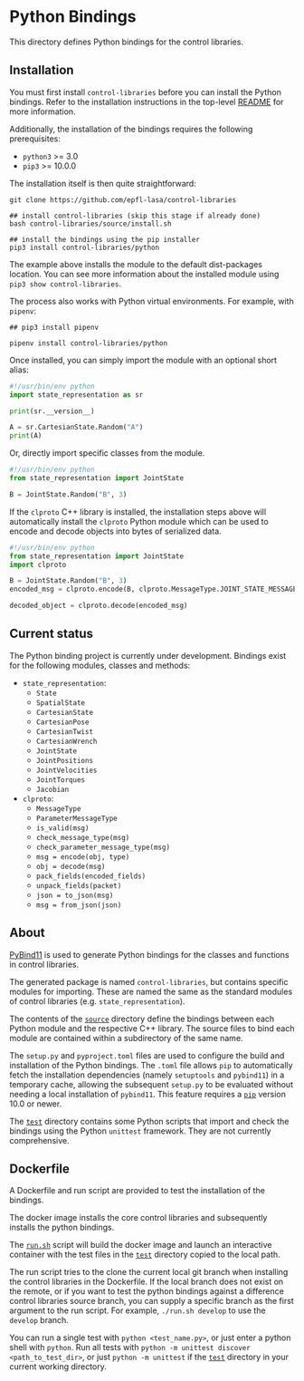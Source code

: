# Python Bindings

This directory defines Python bindings for the control libraries.

## Installation

You must first install `control-libraries` before you can install the Python bindings.
Refer to the installation instructions in the top-level [README](../README.md) for more information.

Additionally, the installation of the bindings requires the following prerequisites:
- `python3` >= 3.0
- `pip3` >= 10.0.0

The installation itself is then quite straightforward:
```shell script
git clone https://github.com/epfl-lasa/control-libraries

## install control-libraries (skip this stage if already done)
bash control-libraries/source/install.sh

## install the bindings using the pip installer
pip3 install control-libraries/python
```

The example above installs the module to the default dist-packages location.
You can see more information about the installed module using `pip3 show control-libraries`.

The process also works with Python virtual environments. For example, with `pipenv`:
```shell script
## pip3 install pipenv

pipenv install control-libraries/python
```

Once installed, you can simply import the module with an optional short alias:
```python
#!/usr/bin/env python
import state_representation as sr

print(sr.__version__)

A = sr.CartesianState.Random("A")
print(A)
```

Or, directly import specific classes from the module.
```python
#!/usr/bin/env python
from state_representation import JointState

B = JointState.Random("B", 3)
```

If the `clproto` C++ library is installed, the installation steps above will automatically install the `clproto`
Python module which can be used to encode and decode objects into bytes of serialized data.
```python
#!/usr/bin/env python
from state_representation import JointState
import clproto

B = JointState.Random("B", 3)
encoded_msg = clproto.encode(B, clproto.MessageType.JOINT_STATE_MESSAGE)

decoded_object = clproto.decode(encoded_msg)
```

## Current status

The Python binding project is currently under development.
Bindings exist for the following modules, classes and methods:

- `state_representation`:
  - `State`
  - `SpatialState`
  - `CartesianState`
  - `CartesianPose`
  - `CartesianTwist`
  - `CartesianWrench`
  - `JointState`
  - `JointPositions`
  - `JointVelocities`
  - `JointTorques`
  - `Jacobian`
- `clproto`:
  - `MessageType`
  - `ParameterMessageType`
  - `is_valid(msg)`
  - `check_message_type(msg)`
  - `check_parameter_message_type(msg)`
  - `msg = encode(obj, type)`
  - `obj = decode(msg)`
  - `pack_fields(encoded_fields)`
  - `unpack_fields(packet)`
  - `json = to_json(msg)`
  - `msg = from_json(json)`

## About

[PyBind11](https://PyBind11.readthedocs.io/en/stable/index.html) is used to generate
Python bindings for the classes and functions in control libraries.

The generated package is named `control-libraries`, but contains specific modules for importing. 
These are named the same as the standard modules of control libraries (e.g. `state_representation`).

The contents of the [`source`](./source) directory define the bindings between
each Python module and the respective C++ library. The source files to bind each module are
contained within a subdirectory of the same name.

The `setup.py` and `pyproject.toml` files are used to configure the build and installation
of the Python bindings. The `.toml` file allows `pip` to automatically fetch the 
installation dependencies (namely `setuptools` and `pybind11`) in a temporary cache,
allowing the subsequent `setup.py` to be evaluated without needing a local installation of `pybind11`.
This feature requires a [`pip`](https://pypi.org/project/pip/) version 10.0 or newer.

The [`test`](./test) directory contains some Python scripts that import and check the bindings
using the Python `unittest` framework. They are not currently comprehensive.

## Dockerfile

A Dockerfile and run script are provided to test the installation of the bindings.

The docker image installs the core control libraries and subsequently installs the python bindings.

The [`run.sh`](./run.sh) script will build the docker image and launch an interactive container
with the test files in the [`test`](./test) directory copied to the local path.

The run script tries to the clone the current local git branch when installing the control libraries
in the Dockerfile. If the local branch does not exist on the remote, or if you want to test the 
python bindings against a difference control libraries source branch, you can supply a specific
branch as the first argument to the run script. For example, `./run.sh develop` to use the `develop` branch.

You can run a single test with `python <test_name.py>`, or just enter a python shell with `python`.
Run all tests with `python -m unittest discover <path_to_test_dir>`, or just `python -m unittest` if
the [`test`](./test) directory in your current working directory.
